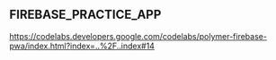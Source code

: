 ## FIREBASE_PRACTICE_APP


https://codelabs.developers.google.com/codelabs/polymer-firebase-pwa/index.html?index=..%2F..index#14